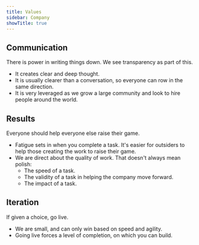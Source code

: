 ```yaml
---
title: Values
sidebar: Company
showTitle: true
---
```


## Communication

There is power in writing things down. We see transparency as part of this.

* It creates clear and deep thought.
* It is usually clearer than a conversation, so everyone can row in the same direction.
* It is very leveraged as we grow a large community and look to hire people around the world.

## Results

Everyone should help everyone else raise their game.

* Fatigue sets in when you complete a task. It's easier for outsiders to help those creating the work to raise their game.
* We are direct about the quality of work. That doesn't always mean polish:
  * The speed of a task.
  * The validity of a task in helping the company move forward.
  * The impact of a task.

## Iteration

If given a choice, go live.

* We are small, and can only win based on speed and agility.
* Going live forces a level of completion, on which you can build.